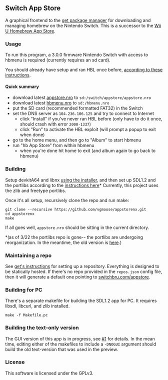 ## Switch App Store
A graphical frontend to the [get package manager](https://github.com/vgmoose/get) for downloading and managing homebrew on the Nintendo Switch. This is a successor to the [Wii U Homebrew App Store](https://github.com/vgmoose/hbas).

### Usage
To run this program, a 3.0.0 firmware Nintendo Switch with access to hbmenu is required (currently requires an sd card).

You should already have setup and ran HBL once before, [according to these instructions](https://switchbrew.github.io/nx-hbl/).

#### Quick summary
- download latest [appstore.nro](https://github.com/vgmoose/appstorenx/releases) to `sd:/switch/appstore/appstore.nro`
- download latest [hbmenu.nro](https://github.com/switchbrew/nx-hbmenu/releases/latest) to `sd:/hbmenu.nro`
- put the SD card (recommended formatted FAT32) in the Switch
- set the DNS server as `104.236.106.125` and try to connect to Internet
   - click "Install" if you've never ran HBL before (only have to do it once, should crash with error `2000-1337`)
   - click "Run" to activate the HBL exploit (will prompt a popup to exit when done)
- go to the home menu, and then go to "Album" to start hbmenu
- run "hb App Store" from within hbmenu
   - when you're done hit home to exit (and album again to go back to hbmenu)

### Building
Setup devkitA64 and libnx [using the installer](http://switchbrew.org/index.php?title=Setting_up_Development_Environment), and then set up SDL1.2 and the portlibs according to the [instructions here](https://gbatemp.net/threads/sdl-1-2-15-for-switch-libnx-based.497412/)* Currently, this project uses the zlib and freetype portlibs.

Once it's all setup, recursively clone the repo and run make:
```
git clone --recursive https://github.com/vgmoose/appstorenx.git
cd appstorenx
make
```

If all goes well, `appstore.nro` should be sitting in the current directory.

*(as of 3/22 the portlibs repo is gone-- the portlibs are undergoing reorganization. In the meantime, the old version is [here](https://github.com/vgmoose/Switch_portlibs.git).) 

### Maintaining a repo
See [get's instructions](https://github.com/vgmoose/get#setting-up-repos) for setting up a repository. Everything is designed to be statically hosted. If there's no repo provided in the `repos.json` config file, then it will generate a default one pointing to [switchbru.com/appstore](http://switchbru.com/appstore/).

### Building for PC
There's a separate makefile for building the SDL1.2 app for PC. It requires libsdl, libcurl, and zlib installed.
```
make -f Makefile.pc
```

### Building the text-only version
The GUI version of this app is in progress, see [#1](https://github.com/vgmoose/appstorenx/issues/1) for details. In the mean time, editing either of the makefiles to include a `-DNOGUI` argument should build the old text-version that was used in the preview.

### License
This software is licensed under the GPLv3.

